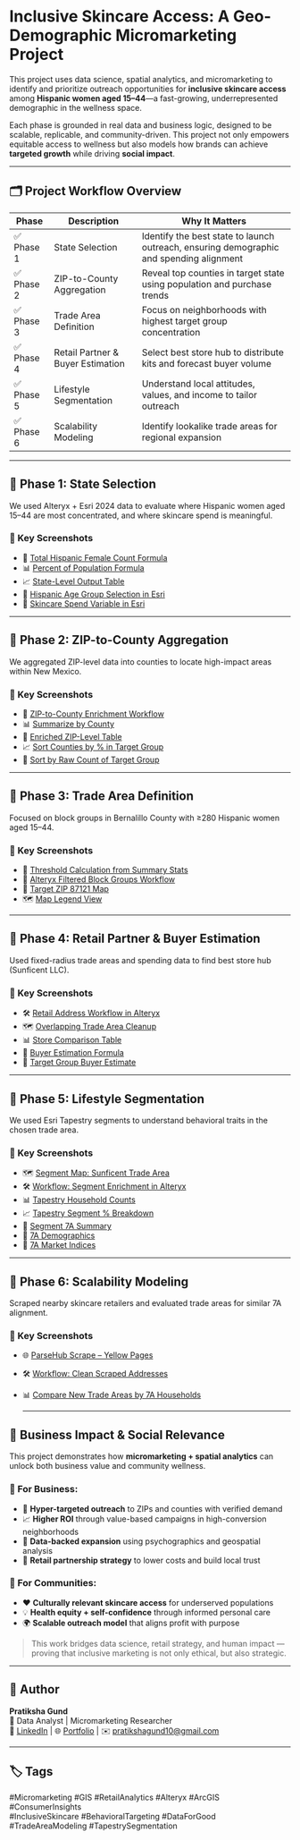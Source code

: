 # Inclusive Skincare Access: A Geo-Demographic Micromarketing Project

This project uses data science, spatial analytics, and micromarketing to identify and prioritize outreach opportunities for **inclusive skincare access** among **Hispanic women aged 15–44**—a fast-growing, underrepresented demographic in the wellness space.

Each phase is grounded in real data and business logic, designed to be scalable, replicable, and community-driven. This project not only empowers equitable access to wellness but also models how brands can achieve **targeted growth** while driving **social impact**.

---

## 🗂️ Project Workflow Overview

| Phase | Description | Why It Matters |
|-------|-------------|----------------|
| ✅ Phase 1 | State Selection | Identify the best state to launch outreach, ensuring demographic and spending alignment |
| ✅ Phase 2 | ZIP-to-County Aggregation | Reveal top counties in target state using population and purchase trends |
| ✅ Phase 3 | Trade Area Definition | Focus on neighborhoods with highest target group concentration |
| ✅ Phase 4 | Retail Partner & Buyer Estimation | Select best store hub to distribute kits and forecast buyer volume |
| ✅ Phase 5 | Lifestyle Segmentation | Understand local attitudes, values, and income to tailor outreach |
| ✅ Phase 6 | Scalability Modeling | Identify lookalike trade areas for regional expansion |

---

## 📍 Phase 1: State Selection

We used Alteryx + Esri 2024 data to evaluate where Hispanic women aged 15–44 are most concentrated, and where skincare spend is meaningful.

### 📸 Key Screenshots
- 🧮 [Total Hispanic Female Count Formula](./assets/alteryx_formula_sum_hispanic_females_15_44.png)
- 📊 [Percent of Population Formula](./assets/alteryx_formula_percent_hispanic_females_15_44.png)
- 📈 [State-Level Output Table](./assets/alteryx_output_state_selection_hispanic_spend.png)
- 🔎 [Hispanic Age Group Selection in Esri](./assets/esri_data_browser_hispanic_age_selection.png)
- 💄 [Skincare Spend Variable in Esri](./assets/esri_data_browser_cosmetics_spending_variable.png)

---

## 📍 Phase 2: ZIP-to-County Aggregation

We aggregated ZIP-level data into counties to locate high-impact areas within New Mexico.

### 📸 Key Screenshots
- 🔧 [ZIP-to-County Enrichment Workflow](./assets/alteryx_workflow_zipcode_enrichment_and_county_join.png)
- 📊 [Summarize by County](./assets/alteryx_summarize_groupby_county_metrics.png)
- 📍 [Enriched ZIP-Level Table](./assets/zip_level_enrichment_table.png)
- 📈 [Sort Counties by % in Target Group](./assets/alteryx_sort_county_by_usergroup_percentage.png)
- 🧮 [Sort by Raw Count of Target Group](./assets/alteryx_sort_counties_by_total_target_group.png)

---

## 📍 Phase 3: Trade Area Definition

Focused on block groups in Bernalillo County with ≥280 Hispanic women aged 15–44.

### 📸 Key Screenshots
- 🧮 [Threshold Calculation from Summary Stats](./assets/alteryx_profile_statistics_hisp1545_threshold.png)
- 📍 [Alteryx Filtered Block Groups Workflow](./assets/alteryx_map_and_workflow_filtered_trade_areas.png)
- 📌 [Target ZIP 87121 Map](./assets/arcgis_trade_area_map_target_zip_87121.png)
- 🗺 [Map Legend View](./assets/arcgis_trade_area_map_legend.png)

---

## 📍 Phase 4: Retail Partner & Buyer Estimation

Used fixed-radius trade areas and spending data to find best store hub (Sunficent LLC).

### 📸 Key Screenshots
- 🛠️ [Retail Address Workflow in Alteryx](./assets/alteryx_workflow_beauty_retailer_addresses_87121.png)
- 🗺 [Overlapping Trade Area Cleanup](./assets/arcgis_trade_area_map_remove_overlap_87121.png)
- 📊 [Store Comparison Table](./assets/alteryx_trade_area_comparison_87121.png)
- 🧮 [Buyer Estimation Formula](./assets/alteryx_estimate_total_buyers_sunficent.png)
- 🎯 [Target Group Buyer Estimate](./assets/alteryx_estimate_target_group_reach_sunficent.png)

---

## 📍 Phase 5: Lifestyle Segmentation

We used Esri Tapestry segments to understand behavioral traits in the chosen trade area.

### 📸 Key Screenshots
- 🗺 [Segment Map: Sunficent Trade Area](./assets/arcgis_tapestry_segments_trade_area_sunficent.png)
- 🛠️ [Workflow: Segment Enrichment in Alteryx](./assets/alteryx_workflow_enriched_trade_area_segmentation.png)
- 📊 [Tapestry Household Counts](./assets/alteryx_tapestry_segmentation_output_sunficent.png)
- 📈 [Tapestry Segment % Breakdown](./assets/alteryx_tapestry_segmentation_percentages_sunficent.png)
- 🧬 [Segment 7A Summary](./assets/tapestry_7A_summary_traits.png)
- 🧮 [7A Demographics](./assets/tapestry_7A_demographics_spending.png)
- 🧠 [7A Market Indices](./assets/tapestry_7A_market_profile_indices.png)

---

## 📍 Phase 6: Scalability Modeling

Scraped nearby skincare retailers and evaluated trade areas for similar 7A alignment.

### 📸 Key Screenshots
- 🌐 [ParseHub Scrape – Yellow Pages](./assets/parsehub_scrape_yellowpages_cosmetics_87120.png)
- 🛠️ [Workflow: Clean Scraped Addresses](./assets/alteryx_cleaning_scraped_addresses_87120.png)
- 📊 [Compare New Trade Areas by 7A Households](./assets/alteryx_trade_area_comparison_7A_expansion.png)

  ---

## 💼 Business Impact & Social Relevance

This project demonstrates how **micromarketing + spatial analytics** can unlock both business value and community wellness.

### 🔹 For Business:
- 🎯 **Hyper-targeted outreach** to ZIPs and counties with verified demand
- 📈 **Higher ROI** through value-based campaigns in high-conversion neighborhoods
- 🧭 **Data-backed expansion** using psychographics and geospatial analysis
- 🤝 **Retail partnership strategy** to lower costs and build local trust

### 🔹 For Communities:
- ❤️ **Culturally relevant skincare access** for underserved populations
- 💡 **Health equity + self-confidence** through informed personal care
- 🌍 **Scalable outreach model** that aligns profit with purpose

> This work bridges data science, retail strategy, and human impact — proving that inclusive marketing is not only ethical, but also strategic.

---

## 👤 Author

**Pratiksha Gund**  
📍 Data Analyst | Micromarketing Researcher  
🔗 [LinkedIn](https://www.linkedin.com/in/pratiksha-gund/) | 🌐 [Portfolio]() | ✉️ [pratikshagund10@gmail.com](mailto:pratikshagund10@gmail.com)

---

## 🏷 Tags

#Micromarketing #GIS #RetailAnalytics #Alteryx #ArcGIS #ConsumerInsights  
#InclusiveSkincare #BehavioralTargeting #DataForGood #TradeAreaModeling #TapestrySegmentation

